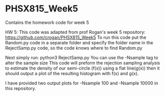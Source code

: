 # PHSX815_Week5
Contains the homework code for week 5


HW 5:
This code was adapted from prof Rogan's week 5 repository: https://github.com/crogan/PHSX815_Week5 
To run this code put the Random.py code in a separate folder and specify the folder name in the RejectSamp.py code, so the code knows where to find Random.py

Next simply run: python3 RejectSamp.py 
You can use the -Nsample tag to alter the sample size
This code will preform the rejection sampling analysis to estimate the density of our semi-circle (f(x)) using a flat line(g(x)) then it should output a plot of the resulting histogram with f(x) and g(x).

I have provided two output plots for -Nsample 100 and -Nsample 10000 in this repository.

